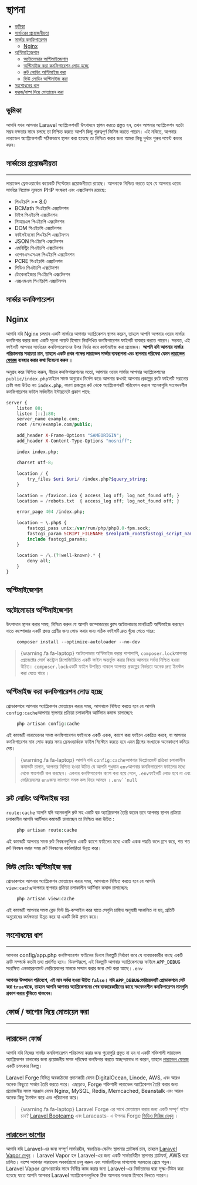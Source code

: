 
স্থাপনা
=======

*   [ভূমিকা](https://laravel.com/docs/9.x/deployment#introduction)
*   [সার্ভারের প্রয়োজনীয়তা](https://laravel.com/docs/9.x/deployment#server-requirements)
*   [সার্ভার কনফিগারেশন](https://laravel.com/docs/9.x/deployment#server-configuration)
    *   [Nginx](https://laravel.com/docs/9.x/deployment#nginx)
*   [অপ্টিমাইজেশান](https://laravel.com/docs/9.x/deployment#optimization)
    *   [অটোলোডার অপ্টিমাইজেশান](https://laravel.com/docs/9.x/deployment#autoloader-optimization)
    *   [অপ্টিমাইজ করা কনফিগারেশন লোড হচ্ছে](https://laravel.com/docs/9.x/deployment#optimizing-configuration-loading)
    *   [রুট লোডিং অপ্টিমাইজ করা](https://laravel.com/docs/9.x/deployment#optimizing-route-loading)
    *   [ভিউ লোডিং অপ্টিমাইজ করা](https://laravel.com/docs/9.x/deployment#optimizing-view-loading)
*   [সংশোধনের ধাপ](https://laravel.com/docs/9.x/deployment#debug-mode)
*   [ফরজ/বাষ্প দিয়ে মোতায়েন করা](https://laravel.com/docs/9.x/deployment#deploying-with-forge-or-vapor)

<a name="introduction"></a>
ভূমিকা
--------------------------------------------------------------

আপনি যখন আপনার Laravel অ্যাপ্লিকেশনটি উৎপাদনে স্থাপন করতে প্রস্তুত হন, তখন আপনার অ্যাপ্লিকেশন যতটা সম্ভব দক্ষতার সাথে চলছে তা নিশ্চিত করতে আপনি কিছু গুরুত্বপূর্ণ জিনিস করতে পারেন। এই নথিতে, আপনার লারাভেল অ্যাপ্লিকেশনটি সঠিকভাবে স্থাপন করা হয়েছে তা নিশ্চিত করার জন্য আমরা কিছু দুর্দান্ত শুরুর পয়েন্ট কভার করব।

<a name="server-requirements"></a>
## সার্ভারের প্রয়োজনীয়তা
--------------------------------------------------------------------------------------

লারাভেল ফ্রেমওয়ার্কের কয়েকটি সিস্টেমের প্রয়োজনীয়তা রয়েছে। আপনাকে নিশ্চিত করতে হবে যে আপনার ওয়েব সার্ভারে নিম্নোক্ত ন্যূনতম PHP সংস্করণ এবং এক্সটেনশন রয়েছে:

*   পিএইচপি >= 8.0
*   BCMath পিএইচপি এক্সটেনশন
*   টাইপ পিএইচপি এক্সটেনশন
*   সিআরএল পিএইচপি এক্সটেনশন
*   DOM পিএইচপি এক্সটেনশন
*   ফাইলইনফো পিএইচপি এক্সটেনশন
*   JSON পিএইচপি এক্সটেনশন
*   এমবিস্ট্রিং পিএইচপি এক্সটেনশন
*   ওপেনএসএসএল পিএইচপি এক্সটেনশন
*   PCRE পিএইচপি এক্সটেনশন
*   পিডিও পিএইচপি এক্সটেনশন
*   টোকেনাইজার পিএইচপি এক্সটেনশন
*   এক্সএমএল পিএইচপি এক্সটেনশন

<a name="server-configuration"></a>
সার্ভার কনফিগারেশন
----------------------------------------------------------------------------------

<a name="nginx"></a>
## Nginx

আপনি যদি Nginx চলমান একটি সার্ভারে আপনার অ্যাপ্লিকেশন স্থাপন করেন, তাহলে আপনি আপনার ওয়েব সার্ভার কনফিগার করার জন্য একটি সূচনা পয়েন্ট হিসাবে নিম্নলিখিত কনফিগারেশন ফাইলটি ব্যবহার করতে পারেন। সম্ভবত, এই ফাইলটি আপনার সার্ভারের কনফিগারেশনের উপর নির্ভর করে কাস্টমাইজ করা প্রয়োজন। **আপনি যদি আপনার সার্ভার পরিচালনায় সহায়তা চান, তাহলে একটি প্রথম পক্ষের লারাভেল সার্ভার ব্যবস্থাপনা এবং স্থাপনার পরিষেবা যেমন [লারাভেল ফোরজ](https://forge.laravel.com/) ব্যবহার করার কথা বিবেচনা করুন ।**

অনুগ্রহ করে নিশ্চিত করুন, নীচের কনফিগারেশনের মতো, আপনার ওয়েব সার্ভার আপনার অ্যাপ্লিকেশনের `public/index.php`ফাইলে সমস্ত অনুরোধ নির্দেশ করে৷ আপনার কখনই আপনার প্রকল্পের রুটে ফাইলটি সরানোর চেষ্টা করা উচিত নয় `index.php`, কারণ প্রকল্পের রুট থেকে অ্যাপ্লিকেশনটি পরিবেশন করলে অনেকগুলি সংবেদনশীল কনফিগারেশন ফাইল সর্বজনীন ইন্টারনেটে প্রকাশ পাবে:

```php
server {
    listen 80;
    listen [::]:80;
    server_name example.com;
    root /srv/example.com/public;
 
    add_header X-Frame-Options "SAMEORIGIN";
    add_header X-Content-Type-Options "nosniff";
 
    index index.php;
 
    charset utf-8;
 
    location / {
        try_files $uri $uri/ /index.php?$query_string;
    }
 
    location = /favicon.ico { access_log off; log_not_found off; }
    location = /robots.txt  { access_log off; log_not_found off; }
 
    error_page 404 /index.php;
 
    location ~ \.php$ {
        fastcgi_pass unix:/var/run/php/php8.0-fpm.sock;
        fastcgi_param SCRIPT_FILENAME $realpath_root$fastcgi_script_name;
        include fastcgi_params;
    }
 
    location ~ /\.(?!well-known).* {
        deny all;
    }
}
```

<a name="optimization"></a>
অপ্টিমাইজেশান
---------------------------------------------------------------------

<a name="autoloader-optimization"></a>
## অটোলোডার অপ্টিমাইজেশান

উৎপাদনে স্থাপন করার সময়, নিশ্চিত করুন যে আপনি কম্পোজারের ক্লাস অটোলোডার মানচিত্রটি অপ্টিমাইজ করছেন যাতে কম্পোজার একটি প্রদত্ত শ্রেণীর জন্য লোড করার জন্য সঠিক ফাইলটি দ্রুত খুঁজে পেতে পারে:
```php
    composer install --optimize-autoloader --no-dev
```

>{warning.fa fa-laptop} অটোলোডার অপ্টিমাইজ করার পাশাপাশি, `composer.lock`আপনার প্রোজেক্টের সোর্স কন্ট্রোল রিপোজিটরিতে একটি ফাইল অন্তর্ভুক্ত করার বিষয়ে আপনার সর্বদা নিশ্চিত হওয়া উচিত। `composer.lock`একটি ফাইল উপস্থিত থাকলে আপনার প্রকল্পের নির্ভরতা অনেক দ্রুত ইনস্টল করা যেতে পারে ।

<a name="optimizing-configuration-loading"></a>
## অপ্টিমাইজ করা কনফিগারেশন লোড হচ্ছে

প্রোডাকশনে আপনার অ্যাপ্লিকেশন মোতায়েন করার সময়, আপনাকে নিশ্চিত করতে হবে যে আপনি `config:cache`আপনার স্থাপনার প্রক্রিয়া চলাকালীন আর্টিসান কমান্ড চালাচ্ছেন:
```php
    php artisan config:cache
```
এই কমান্ডটি লারাভেলের সমস্ত কনফিগারেশন ফাইলকে একটি একক, ক্যাশে করা ফাইলে একত্রিত করবে, যা আপনার কনফিগারেশন মান লোড করার সময় ফ্রেমওয়ার্ককে ফাইল সিস্টেমে করতে হবে এমন ট্রিপের সংখ্যাকে অনেকাংশে কমিয়ে দেয়।


>{warning.fa fa-laptop} আপনি যদি `config:cache`আপনার ডিপ্লোয়মেন্ট প্রক্রিয়া চলাকালীন কমান্ডটি চালান, আপনার নিশ্চিত হওয়া উচিত যে আপনি শুধুমাত্র `env`আপনার কনফিগারেশন ফাইলের মধ্যে থেকে ফাংশনটি কল করছেন। একবার কনফিগারেশন ক্যাশ করা হয়ে গেলে, `.env`ফাইলটি লোড হবে না এবং ভেরিয়েবলের `env`জন্য ফাংশনে সমস্ত কল ফিরে আসবে ।`.env``null`

<a name="optimizing-route-loading"></a>
## রুট লোডিং অপ্টিমাইজ করা

`route:cache` আপনি যদি অনেকগুলি রুট সহ একটি বড় অ্যাপ্লিকেশন তৈরি করেন তবে আপনার স্থাপন প্রক্রিয়া চলাকালীন আপনি আর্টিসান কমান্ডটি চালাচ্ছেন তা নিশ্চিত করা উচিত :
```php
    php artisan route:cache
```
এই কমান্ডটি আপনার সমস্ত রুট নিবন্ধনগুলিকে একটি ক্যাশে ফাইলের মধ্যে একটি একক পদ্ধতি কলে হ্রাস করে, শত শত রুট নিবন্ধন করার সময় রুট নিবন্ধনের কার্যকারিতা উন্নত করে।

<a name="optimizing-view-loading"></a>
## ভিউ লোডিং অপ্টিমাইজ করা

প্রোডাকশনে আপনার অ্যাপ্লিকেশন মোতায়েন করার সময়, আপনাকে নিশ্চিত করতে হবে যে আপনি `view:cache`আপনার স্থাপনার প্রক্রিয়া চলাকালীন আর্টিসান কমান্ড চালাচ্ছেন:
```php
    php artisan view:cache
```
এই কমান্ডটি আপনার সমস্ত ব্লেড ভিউ প্রি-কম্পাইল করে যাতে সেগুলি চাহিদা অনুযায়ী সংকলিত না হয়, প্রতিটি অনুরোধের কর্মক্ষমতা উন্নত করে যা একটি ভিউ প্রদান করে।

<a name="debug-mode"></a>
## সংশোধনের ধাপ
------------------------------------------------------------------

আপনার config/app.php কনফিগারেশন ফাইলের ডিবাগ বিকল্পটি নির্ধারণ করে যে ব্যবহারকারীর কাছে একটি ত্রুটি সম্পর্কে কতটা তথ্য প্রদর্শিত হবে। ডিফল্টরূপে, এই বিকল্পটি আপনার অ্যাপ্লিকেশনের ফাইলে `APP_DEBUG` সংরক্ষিত এনভায়রনমেন্ট ভেরিয়েবলের মানকে সম্মান করার জন্য সেট করা আছে।`.env`

**আপনার উত্পাদন পরিবেশে, এই মান সর্বদা হওয়া উচিত `false`। যদি `APP_DEBUG`ভেরিয়েবলটি প্রোডাকশনে সেট করা `true`থাকে, তাহলে আপনি আপনার অ্যাপ্লিকেশনের শেষ ব্যবহারকারীদের কাছে সংবেদনশীল কনফিগারেশন মানগুলি প্রকাশ করার ঝুঁকিতে থাকবেন।**

<a name="deploying-with-forge-or-vapor"></a>
## ফোর্জ / ভাপোর দিয়ে মোতায়েন করা
-----------------------------------------------------------------------------------------------------

<a name="laravel-forge"></a>
## লারাভেল ফোর্জ

আপনি যদি নিজের সার্ভার কনফিগারেশন পরিচালনা করার জন্য পুরোপুরি প্রস্তুত না হন বা একটি শক্তিশালী লারাভেল অ্যাপ্লিকেশন চালানোর জন্য প্রয়োজনীয় সমস্ত পরিষেবা কনফিগার করতে স্বাচ্ছন্দ্যবোধ না করেন, তাহলে [লারাভেল ফোরজ](https://forge.laravel.com/) একটি চমৎকার বিকল্প।

Laravel Forge বিভিন্ন অবকাঠামো প্রদানকারী যেমন DigitalOcean, Linode, AWS, এবং আরও অনেক কিছুতে সার্ভার তৈরি করতে পারে। এছাড়াও, Forge শক্তিশালী লারাভেল অ্যাপ্লিকেশন তৈরি করার জন্য প্রয়োজনীয় সমস্ত সরঞ্জাম যেমন Nginx, MySQL, Redis, Memcached, Beanstalk এবং আরও অনেক কিছু ইনস্টল করে এবং পরিচালনা করে।


>{warning.fa fa-laptop} Laravel Forge এর সাথে মোতায়েন করার জন্য একটি সম্পূর্ণ গাইড চান? [Laravel Bootcamp](https://bootcamp.laravel.com/deploying) এবং Laracasts- এ উপলব্ধ Forge [ভিডিও সিরিজ দেখুন](https://laracasts.com/series/learn-laravel-forge-2022-edition) ।

<a name="laravel-vapor"></a>
## [লারাভেল ভাপোর](https://laravel.com/docs/9.x/deployment#laravel-vapor)

আপনি যদি Laravel-এর জন্য সম্পূর্ণ সার্ভারহীন, স্বয়ংক্রিয়-স্কেলিং স্থাপনার প্ল্যাটফর্ম চান, তাহলে [Laravel Vapor দেখুন](https://vapor.laravel.com/) । Laravel Vapor হল Laravel-এর জন্য একটি সার্ভারবিহীন স্থাপনার প্ল্যাটফর্ম, AWS দ্বারা চালিত। বাষ্পে আপনার লারাভেল অবকাঠামো চালু করুন এবং সার্ভারহীনের মাপযোগ্য সরলতার প্রেমে পড়ুন। Laravel Vapor ফ্রেমওয়ার্কের সাথে নির্বিঘ্নে কাজ করার জন্য Laravel-এর নির্মাতাদের দ্বারা সূক্ষ্ম-টিউন করা হয়েছে যাতে আপনি আপনার Laravel অ্যাপ্লিকেশনগুলিকে ঠিক আপনার অভ্যস্ত হিসাবে লিখতে পারেন।
